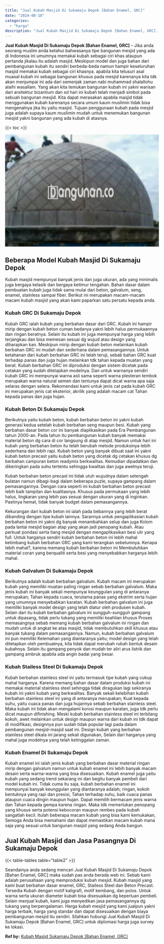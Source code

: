 ```yaml
---
title: "Jual Kubah Masjid Di Sukamaju Depok [Bahan Enamel, GRC]"
date: "2024-08-18"
categories: 
  - "harga"
description: "Jual Kubah Masjid Di Sukamaju Depok [Bahan Enamel, GRC]. Seandainya anda sedang mencari Jual Kubah Masjid Di Sukamaju Depok [Bahan Enamel, GRC] maka sudah..."
---
```


**Jual Kubah Masjid Di Sukamaju Depok \[Bahan Enamel, GRC\]** – Jika anda seorang muslim anda ketahui bahwasanya tipe bangunan mesjid yang ada di Indonesia ini umumnya memakai kubah sebagai ciri khas ataupun pertanda jikalau itu adalah masjid. Meskipun model dan juga bahan dari pembangunan kubah itu sendiri berbeda-beda namun hampir keseluruhan masjid memakai kubah sebagai ciri khasnya. apabila kita telusuri asal muasal kubah ini sebagai bangunan khusus pada mesjid karenanya kita tdk akan menjumpai ini ada dari semenjak zaman nabi muhammad shalallohu alaihi wasallam. Yang akan kita temukan bangunan kubah ini yakni warisan dari arsitektur bizantium dan sd hari ini kubah telah menjadi simbol pada sebuah bangunan mesjid. Kita dapat merasakan apabila masjid tidak menggunakan kubah karenanya secara umum kaum muslimin tidak bisa mengenalnya jika itu yaitu masjid. Tujuan penggunaan kubah pada mesjid juga adalah supaya kaum muslimin mudah untuk menemukan bangunan mesjid yakni bangunan yang ada kubah di atasnya.

{{< toc >}}

![Jual Kubah Masjid Di Sukamaju Depok [Bahan Enamel, GRC]](/images/jual-kubah-masjid-15.png)

## Beberapa Model Kubah Masjid Di Sukamaju Depok

Kubah masjid mempunyai banyak jenis dan juga ukuran, ada yang minimalis juga bergaya kelasik dan bergaya ketimur tengahan. Bahan dasar dalam pembuatan kubah juga tidak sama mulai dari beton, galvalum, seng, enamel, stainless sampai fiber. Berikut ini merupakan macam-macam macam kubah masjid yang akan kami paparkan satu persatu kepada anda.

### Kubah GRC Di Sukamaju Depok

Kubah GRC ialah kubah yang berbahan dasar dari GRC. Kubah ini hampir mirip dengan kubah beton cuman bedanya yakni lebih halus permukaannya dan ringan beratnya. Selain itu kubah ini juga mempunyai harga yang lebih terjangkau dan bisa memesan sesuai dg wujud atau design yang diharapkan kan. Meskipun mirip dengan kubah beton melainkan kubah berbahan GRC ini mudah dan sederhana dalam pemasangannya. Untuk ketahanan dari kubah berbahan GRC ini telah teruji, sebab bahan GRC kuat terhadap panas dan juga hujan melainkan tdk tahan kepada muatan yang berat. Kubah berbahan GRC ini diproduksi dengan sistem dicetak pada cetakan yang sudah ditetapkan modelnya. Dan untuk warnanya sendiri kubah GRC ini mempunyai warna asli sama seperti warna plesteran tembok merupakan warna natural semen dan tentunya dapat dicat warna apa saja selaras dengan selera. Rekomendasi kami untuk jenis cat pada kubah GRC ini merupakan jenis cat eksterior, akrilik yang adalah macam cat Tahan kepada panas dan juga hujan.

### Kubah Beton Di Sukamaju Depok

Berikutnya yaitu kubah beton, kubah berbahan beton ini yakni kubah generasi kedua setelah kubah berbahan seng maupun besi. Kubah yang berbahan dasar beton cor ini banyak diaplikasikan pada Era Pembangunan tahun 2000-an. Pada tahun itu pembangunan kubah banyak memakai material beton dg cara di cor langsung di atap mesjid. Namun untuk hari ini kubah yang berbahan beton itu telah berubah metode produksinya lebih sederhana dan lebih rapi. Kubah beton yang banyak dibuat saat ini yakni kubah beton precast yaitu kubah beton yang dicetak dg cetakan khusus dg berbahan campuran beton readymix berkwalitas. Kemudian dipadatkan dan dikeringkan pada suhu tertentu sehingga kwalitas dan juga awetnya teruji.

Kubah berbahan beton precast ini tidak utuh wujudnya dalam setengah bulatan namun dibagi-bagi dalam beberapa puzle, supaya gampang dalam pemasangannya. Dengan cara seperti ini kubah berbahan beton precast lebih baik tampilan dan kualitasnya. Khusus pada permukaan yang lebih halus, lingkaran yang lebih pas sesuai dengan ukuran yang di inginkan. Pastinya hemat, tidak banyak budget dalam pemasangannya.

Kekurangan dari kubah beton ini ialah pada bebannya yang lebih berat dibanding dengan tipe kubah lainnya. Sarannya untuk pengaplikasian kubah berbahan beton ini yakni dg banyak menambahkan selup dan juga Kolom pada lantai mesjid bagian atap yang akan jadi penopang kubah. Atau perkuat pondasi serta tiang mesjid dengan mengaplikasikan besi ulir yang full. Untuk harganya sendiri kubah berbahan beton ini lebih mahal ketimbang kubah berbahan GRC yang kami terangkan sebelumnya. Kenapa lebih mahal?, karena memang kubah berbahan beton ini Membutuhkan material coran yang berqualiti serta besi yang menyebabkan harganya lebih mahal.

### Kubah Galvalum Di Sukamaju Depok

Berikutnya adalah kubah berbahan galvalum. Kubah macam ini merupakan kubah yang memiliki muatan paling ringan sebab berbahan galvalum. Maka jenis kubah ini banyak sekali mempunyai keunggulan yang di antaranya merupakan; Tahan kepada cuaca, terutama panas yang ekstrim serta hujan yang umumnya menyebabkan karatan. Kubah berbahan galvalum ini juga memiliki banyak model design yang telah diatur oleh produsen kubah. Selain dari itu kubah berbahan galvalum ini sungguh-sungguh gampang untuk dipasang, tidak perlu tukang yang memiliki keahlian khusus Proses memasangnya sebab memang kubah berbahan galvalum ini ringan dan mudah untuk di angkat ke atas masjid, tidak membutuhkan skill khusus atau banyak tukang dalam pemasangannya. Namun, kubah berbahan galvalum ini pun memiliki Kelemahan yang diantaranya yaitu; model design yang telah ditetapkan oleh pembuatnya, kita tidak dapat merubah rubah bentuk desain kubahnya. Selain itu gampang penyok dan mudah ter aliri arus listrik dan gampang ambruk apabila ada angin badai yang besar.

### Kubah Stailess Steel Di Sukamaju Depok

Kubah berbahan stainless steel ini yaitu termasuk tipe kubah yang cukup mahal harganya. Karena memang bahan dasar dalam produksi kubah ini memakai material stainless steel sehingga tidak diragukan lagi sekiranya kubah ini yakni kubah yang berkwalitas. Banyak sekali kelebihan kubah berbahan stainless steel ini yang di antaranya merupakan; Kuat kepada suhu, yaitu cuaca panas dan juga hujannya sebab berbahan stainless steel. Maka kubah ini tidak akan mengalami korosi maupun karatan, juga tdk perlu dicat maupun difinishing. Meski kubah berbahan stainless steel ini terbilang kokoh, awet melainkan untuk design maupun warna dari kubah ini tdk dapat di modifikasi, designnya pun sudah tidak popular lagi pada dalam pembangunan mesjid-masjid saat ini. Design kubah yang berbahan stainless steel dikala ini jarang sekali digunakan, Selain dari harganya yang mahal juga modelnya yang telah ketinggalan zaman.

### Kubah Enamel Di Sukamaju Depok

Kubah enamel ini ialah jenis kubah yang berbahan dasar material ringan mirip dengan galvalum namun untuk kubah enamel ini lebih banyak macam desain serta warna-warna yang bisa disesuaikan. Kubah enamel juga yaitu kubah yang sedang trend sekarang ini dan begitu banyak pembeli dari model kubah ini. Tidak cuma itu saja, kubah berbahan enamel ini mempunyai banyak keunggulan yang diantaranya adalah; ringan, kokoh bentuknya yang rapi dan presisi, Tahan terhadap suhu, baik cuaca panas ataupun cuaca dingin maupun hujan. Dapat memilih bermacam jenis warna dan Tahan kepada gempa karena ringan. Maka tdk memerlukan penopang yang khusus serta potensi kebocoran maupun rembes pada kubah sangatlah kecil. Itulah beberapa macam kubah yang bisa kami kemukakan, Semoga Anda bisa memahami dan dapat memastikan macam kubah mana saja yang sesuai untuk bangunan masjid yang sedang Anda bangun.

## Jual Kubah Masjid dan Jasa Pasangnya Di Sukamaju Depok

{{< table-tables table="table2" >}}

Seandainya anda sedang mencari Jual Kubah Masjid Di Sukamaju Depok \[Bahan Enamel, GRC\] maka sudah pas anda berada web ini. Sebab kami adalah perusahaan yang memproduksi kubah mesjid. Kubah masjid yang kami buat berbahan dasar enamel, GRC, Stailess Steel dan Beton Precast. Tersedia Kubah dengan motif kaligrafi, motif kembang, dan polos. Untuk warna serta ukuran diameter kubah bisa disesuaikan dg keperluan pembeli. Selain menjual kubah, kami juga menyedikan jasa pemasangannya dg tukang yang berpengalaman. Harga kubah mesjid yang kami jualpun yakni harga terbaik, harga yang standar dan dapat disesuaikan dengan biaya pembangunan mesjid itu sendiri. Silahkan hubungi Jual Kubah Masjid Di Sukamaju Depok \[Bahan Enamel, GRC\] untuk diplomasi harga juga survey ke lokasi.

**Ref by:** [Kubah Masjid Sukamaju Depok [Bahan Enamel, GRC]](https://id.wikipedia.org/wiki/Kubah)
